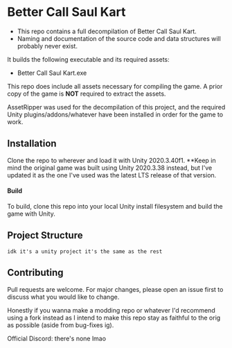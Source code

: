 # Better Call Saul Kart

- This repo contains a full decompilation of Better Call Saul Kart.
- Naming and documentation of the source code and data structures will probably never exist.

It builds the following executable and its required assets:

* Better Call Saul Kart.exe

This repo does include all assets necessary for compiling the game.
A prior copy of the game is **NOT** required to extract the assets.

AssetRipper was used for the decompilation of this project, and the required Unity plugins/addons/whatever have been installed in order for the game to work.

## Installation

Clone the repo to wherever and load it with Unity 2020.3.40f1.
**Keep in mind the original game was built using Unity 2020.3.38 instead, but I've updated it as the one I've used was the latest LTS release of that version.

#### Build

To build, clone this repo into your local Unity install filesystem and build the game with Unity.

## Project Structure
	
	idk it's a unity project it's the same as the rest

## Contributing

Pull requests are welcome. For major changes, please open an issue first to
discuss what you would like to change.

Honestly if you wanna make a modding repo or whatever I'd recommend using a fork instead as I intend to make this repo stay as faithful to the orig as possible (aside from bug-fixes ig).

Official Discord: there's none lmao

